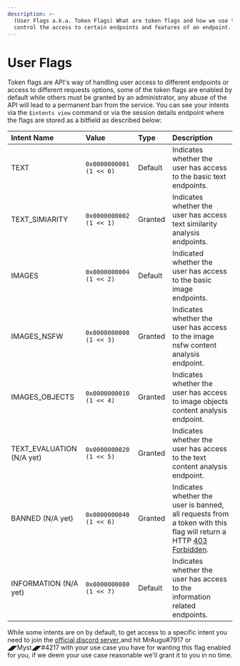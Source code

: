 ```yaml
---
description: >-
  (User Flags a.k.a. Token Flags) What are token flags and how we use them to
  control the access to certain endpoints and features of an endpoint.
---
```


# User Flags

Token flags are API's way of handling user access to different endpoints or access to different requests options, some of the token flags are enabled by default while others must be granted by an administrator, any abuse of the API will lead to a permanent ban from the service. You can see your intents via the `$intents view` command or via the session details endpoint where the flags are stored as a bitfield as described below:

|  Intent Name | Value | Type | Description |
| :--- | :--- | :--- | :--- |
| TEXT | `0x0000000001` `(1 << 0)` | Default | Indicates whether the user has access to the basic text endpoints. |
| TEXT\_SIMIARITY | `0x0000000002` `(1 << 1)` | Granted | Indicates whether the user has access text similarity analysis endpoints. |
| IMAGES | `0x0000000004` `(1 << 2)` | Default | Indicated whether the user has access to the basic image endpoints. |
| IMAGES\_NSFW | `0x0000000008` `(1 << 3)` | Granted | Indicates whether the user has access to the image nsfw content analysis endpoint. |
| IMAGES\_OBJECTS | `0x0000000010` `(1 << 4)` | Granted | Indicates whether the user has access to image objects content analysis endpoint.  |
| TEXT\_EVALUATION \(N/A yet\) | `0x0000000020` `(1 << 5)` | Granted | Indicates whether the user has access to the text content analysis endpoint.  |
| BANNED \(N/A yet\) | `0x0000000040` `(1 << 6)` | Granted | Indicates whether the user is banned, all requests from a token with this flag will return a HTTP [403 Forbidden](https://developer.mozilla.org/en-US/docs/Web/HTTP/Status/403). |
| INFORMATION \(N/A yet\) | `0x0000000080` `(1 << 7)` | Default | Indicates whether the user has access to the information related endpoints. |

While some intents are on by default, to get access to a specific intent you need to join the [official discord server ](https://discord.gg/rk7cVyk)and hit MrAugu\#7917 or ◢◤Myst◢◤\#4217 with your use case you have for wanting this flag enabled for you, if we deem your use case reasonable we'll grant it to you in no time.

